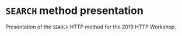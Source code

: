 # `SEARCH` method presentation

Presentation of the `SEARCH` HTTP method for the 2019 HTTP Workshop.